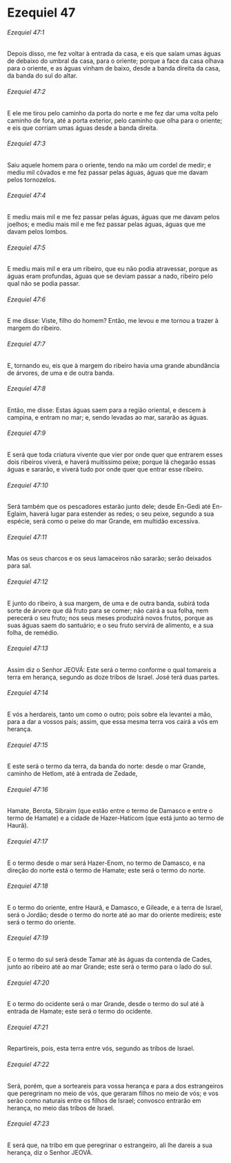 # Ezequiel 47

###### Ezequiel 47:1

Depois disso, me fez voltar à entrada da casa, e eis que saíam umas águas de debaixo do umbral da casa, para o oriente; porque a face da casa olhava para o oriente, e as águas vinham de baixo, desde a banda direita da casa, da banda do sul do altar.

###### Ezequiel 47:2

E ele me tirou pelo caminho da porta do norte e me fez dar uma volta pelo caminho de fora, até a porta exterior, pelo caminho que olha para o oriente; e eis que corriam umas águas desde a banda direita.

###### Ezequiel 47:3

Saiu aquele homem para o oriente, tendo na mão um cordel de medir; e mediu mil côvados e me fez passar pelas águas, águas que me davam pelos tornozelos.

###### Ezequiel 47:4

E mediu mais mil e me fez passar pelas águas, águas que me davam pelos joelhos; e mediu mais mil e me fez passar pelas águas, águas que me davam pelos lombos.

###### Ezequiel 47:5

E mediu mais mil e era um ribeiro, que eu não podia atravessar, porque as águas eram profundas, águas que se deviam passar a nado, ribeiro pelo qual não se podia passar.

###### Ezequiel 47:6

E me disse: Viste, filho do homem? Então, me levou e me tornou a trazer à margem do ribeiro.

###### Ezequiel 47:7

E, tornando eu, eis que à margem do ribeiro havia uma grande abundância de árvores, de uma e de outra banda.

###### Ezequiel 47:8

Então, me disse: Estas águas saem para a região oriental, e descem à campina, e entram no mar; e, sendo levadas ao mar, sararão as águas.

###### Ezequiel 47:9

E será que toda criatura vivente que vier por onde quer que entrarem esses dois ribeiros viverá, e haverá muitíssimo peixe; porque lá chegarão essas águas e sararão, e viverá tudo por onde quer que entrar esse ribeiro.

###### Ezequiel 47:10

Será também que os pescadores estarão junto dele; desde En-Gedi até En-Eglaim, haverá lugar para estender as redes; o seu peixe, segundo a sua espécie, será como o peixe do mar Grande, em multidão excessiva.

###### Ezequiel 47:11

Mas os seus charcos e os seus lamaceiros não sararão; serão deixados para sal.

###### Ezequiel 47:12

E junto do ribeiro, à sua margem, de uma e de outra banda, subirá toda sorte de árvore que dá fruto para se comer; não cairá a sua folha, nem perecerá o seu fruto; nos seus meses produzirá novos frutos, porque as suas águas saem do santuário; e o seu fruto servirá de alimento, e a sua folha, de remédio.

###### Ezequiel 47:13

Assim diz o Senhor JEOVÁ: Este será o termo conforme o qual tomareis a terra em herança, segundo as doze tribos de Israel. José terá duas partes.

###### Ezequiel 47:14

E vós a herdareis, tanto um como o outro; pois sobre ela levantei a mão, para a dar a vossos pais; assim, que essa mesma terra vos cairá a vós em herança.

###### Ezequiel 47:15

E este será o termo da terra, da banda do norte: desde o mar Grande, caminho de Hetlom, até à entrada de Zedade,

###### Ezequiel 47:16

Hamate, Berota, Sibraim (que estão entre o termo de Damasco e entre o termo de Hamate) e a cidade de Hazer-Haticom (que está junto ao termo de Haurã).

###### Ezequiel 47:17

E o termo desde o mar será Hazer-Enom, no termo de Damasco, e na direção do norte está o termo de Hamate; este será o termo do norte.

###### Ezequiel 47:18

E o termo do oriente, entre Haurã, e Damasco, e Gileade, e a terra de Israel, será o Jordão; desde o termo do norte até ao mar do oriente medireis; este será o termo do oriente.

###### Ezequiel 47:19

E o termo do sul será desde Tamar até às águas da contenda de Cades, junto ao ribeiro até ao mar Grande; este será o termo para o lado do sul.

###### Ezequiel 47:20

E o termo do ocidente será o mar Grande, desde o termo do sul até à entrada de Hamate; este será o termo do ocidente.

###### Ezequiel 47:21

Repartireis, pois, esta terra entre vós, segundo as tribos de Israel.

###### Ezequiel 47:22

Será, porém, que a sorteareis para vossa herança e para a dos estrangeiros que peregrinam no meio de vós, que geraram filhos no meio de vós; e vos serão como naturais entre os filhos de Israel; convosco entrarão em herança, no meio das tribos de Israel.

###### Ezequiel 47:23

E será que, na tribo em que peregrinar o estrangeiro, ali lhe dareis a sua herança, diz o Senhor JEOVÁ.


